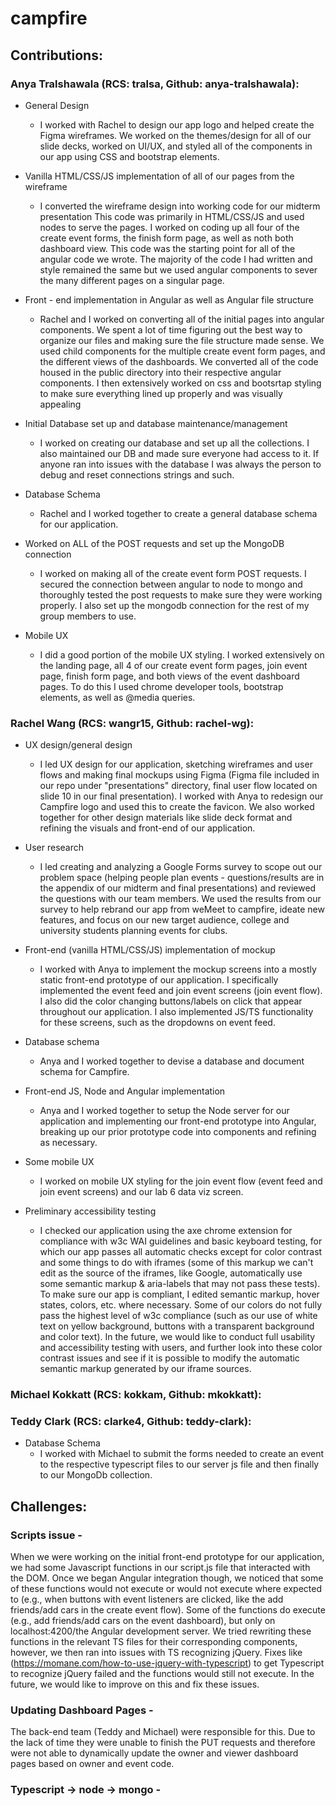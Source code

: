 # campfire

## Contributions:

### **Anya Tralshawala (RCS: tralsa, Github: anya-tralshawala):** 
* General Design
    * I worked with Rachel to design our app logo and helped create the Figma wireframes. We worked on the themes/design for all of our slide decks, worked on UI/UX, and styled all of the components in our app using CSS and bootstrap elements.
    
* Vanilla HTML/CSS/JS implementation of all of our pages from the wireframe
    * I converted the wireframe design into working code for our midterm presentation This code was primarily in HTML/CSS/JS and used nodes to serve the pages. I worked on coding up all four of the create event forms, the finish form page, as well as noth both dashboard view. This code was the starting point for all of the angular code we wrote. The majority of the code I had written and style remained the same but we used angular components to sever the many different pages on a singular page.
    
* Front - end implementation in Angular as well as Angular file structure
    * Rachel and I worked on converting all of the initial pages into angular components. We spent a lot of time figuring out the best way to organize our files and making sure the file structure made sense. We used child components for the multiple create event form pages, and the different views of the dashboards. We converted all of the code housed in the public directory into their respective angular components. I then extensively worked on css and bootsrtap styling to make sure everything lined up properly and was visually appealing

* Initial Database set up and database maintenance/management
    * I worked on creating our database and set up all the collections. I also maintained our DB and made sure everyone had access to it. If anyone ran into issues with the database I was always the person to debug and reset connections strings and such.

* Database Schema
    * Rachel and I worked together to create a general database schema for our application. 

* Worked on ALL of the POST requests and set up the MongoDB connection
    * I worked on making all of the create event form POST requests. I secured the connection between angular to node to mongo and thoroughly tested the post requests to make sure they were working properly. I also set up the mongodb connection for the rest of my group members to use.

* Mobile UX
    * I did a good portion of the mobile UX styling. I worked extensively on the landing page, all 4 of our create event form pages, join event page, finish form page, and both views of the event dashboard pages. To do this I used chrome developer tools, bootstrap elements, as well as @media queries.

### **Rachel Wang (RCS: wangr15, Github: rachel-wg):**
* UX design/general design
	* I led UX design for our application, sketching wireframes and user flows and making final mockups using Figma (Figma file included in our repo under "presentations" directory, final user flow located on slide 10 in our final presentation). I worked with Anya to redesign our Campfire logo and used this to create the favicon. We also worked together for other design materials like slide deck format and refining the visuals and front-end of our application. 
	  
* User research
	* I led creating and analyzing a Google Forms survey to scope out our problem space (helping people plan events - questions/results are in the appendix of our midterm and final presentations) and reviewed the questions with our team members. We used the results from our survey to help rebrand our app from weMeet to campfire, ideate new features, and focus on our new target audience, college and university students planning events for clubs. 
	
* Front-end (vanilla HTML/CSS/JS) implementation of mockup 
	* I worked with Anya to implement the mockup screens into a mostly static front-end prototype of our application. I specifically implemented the event feed and join event screens (join event flow). I also did the color changing buttons/labels on click that appear throughout our application. I also implemented JS/TS functionality for these screens, such as the dropdowns on event feed.  

* Database schema
	* Anya and I worked together to devise a database and document schema for Campfire. 
	
* Front-end JS, Node and Angular implementation
	* Anya and I worked together to setup the Node server for our application and implementing our front-end prototype into Angular, breaking up our prior prototype code into components and refining as necessary. 

* Some mobile UX
	* I worked on mobile UX styling for the join event flow (event feed and join event screens) and our lab 6 data viz screen.
	
* Preliminary accessibility testing
	* I checked our application using the axe chrome extension for compliance with w3c WAI guidelines and basic keyboard testing, for which our app passes all automatic checks except for color contrast and some things to do with iframes (some of this markup we can't edit as the source of the iframes, like Google, automatically use some semantic markup & aria-labels that may not pass these tests). To make sure our app is compliant, I edited semantic markup, hover states, colors, etc. where necessary. Some of our colors do not fully pass the highest level of w3c compliance (such as our use of white text on yellow background, buttons with a transparent background and color text). In the future, we would like to conduct full usability and accessibility testing with users, and further look into these color contrast issues and see if it is possible to modify the automatic semantic markup generated by our iframe sources.


### **Michael Kokkatt (RCS: kokkam, Github: mkokkatt):**


### **Teddy Clark (RCS: clarke4, Github: teddy-clark):**
* Database Schema
	* I worked with Michael to submit the forms needed to create an event to the respective typescript files to our server js file and then finally to our MongoDb collection.

## Challenges:

### Scripts issue - 
When we were working on the initial front-end prototype for our application, we had some Javascript functions in our script.js file that interacted with the DOM. Once we began Angular integration though, we noticed that some of these functions would not execute or would not execute where expected to (e.g., when buttons with event listeners are clicked, like the add friends/add cars in the create event flow). Some of the functions do execute (e.g., add friends/add cars on the event dashboard), but only on localhost:4200/the Angular development server. We tried rewriting these functions in the relevant TS files for their corresponding components, however, we then ran into issues with TS recognizing jQuery. Fixes like (https://momane.com/how-to-use-jquery-with-typescript) to get Typescript to recognize jQuery failed and the functions would still not execute. In the future, we would like to improve on this and fix these issues. 

### Updating Dashboard Pages  - 
The back-end team (Teddy and Michael) were responsible for this. Due to the lack of time they were unable to finish the PUT requests and therefore were not able to dynamically update the owner and viewer dashboard pages based on owner and event code.

### Typescript -> node -> mongo - 
